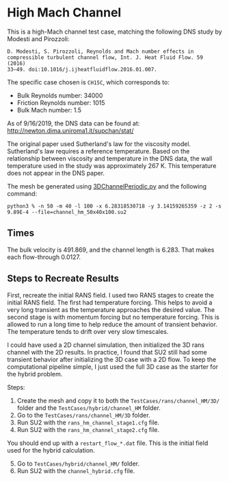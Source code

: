 High Mach Channel
=================

This is a high-Mach channel test case, matching the following DNS study
by Modesti and Pirozzoli:

```
D. Modesti, S. Pirozzoli, Reynolds and Mach number effects in
compressible turbulent channel flow, Int. J. Heat Fluid Flow. 59 (2016)
33–49. doi:10.1016/j.ijheatfluidflow.2016.01.007.
```

The specific case chosen is `CH15C`, which corresponds to:

- Bulk Reynolds number: 34000
- Friction Reynolds number: 1015
- Bulk Mach number: 1.5

As of 9/16/2019, the DNS data can be found at:
http://newton.dima.uniroma1.it/supchan/stat/

The original paper used Sutherland's law for the viscosity model.
Sutherland's law requires a reference temperature.  Based on the
relationship between viscosity and temperature in the DNS data, the
wall temperature used in the study was approximately 267 K. This
temperature does not appear in the DNS paper. 

The mesh be generated using
[3DChannelPeriodic.py](https://github.com/pecos-hybrid/MeshTools/blob/master/Python/3DChannelPeriodic.py)
and the following command:

```
python3 % -n 50 -m 40 -l 100 -x 6.28318530718 -y 3.14159265359 -z 2 -s 9.89E-4 --file=channel_hm_50x40x100.su2
```

Times
-----

The bulk velocity is 491.869, and the channel length is 6.283.  That
makes each flow-through 0.0127.

Steps to Recreate Results
-------------------------

First, recreate the initial RANS field. I used two RANS stages to create the
initial RANS field.  The first had temperature forcing.  This helps to avoid
a very long transient as the temperature approaches the desired value.  The
second stage is with momentum forcing but no temperature forcing.  This is
allowed to run a long time to help reduce the amount of transient behavior.
The temperature tends to drift over very slow timescales.

I could have used a 2D channel simulation, then initialized the 3D rans
channel with the 2D results.  In practice, I found that SU2 still had some
transient behavior after initializing the 3D case with a 2D flow.  To
keep the computational pipeline simple, I just used the full 3D case as
the starter for the hybrid problem.

Steps:

1. Create the mesh and copy it to both the `TestCases/rans/channel_HM/3D/`
   folder and the `TestCases/hybrid/channel_HM` folder.
2. Go to the `TestCases/rans/channel_HM/3D` folder.
3. Run SU2 with the `rans_hm_channel_stage1.cfg` file.
4. Run SU2 with the `rans_hm_channel_stage2.cfg` file.

You should end up with a `restart_flow_*.dat` file. This is the initial
field used for the hybrid calculation.

5. Go to `TestCases/hybrid/channel_HM/` folder.
6. Run SU2 with the `channel_hybrid.cfg` file.

